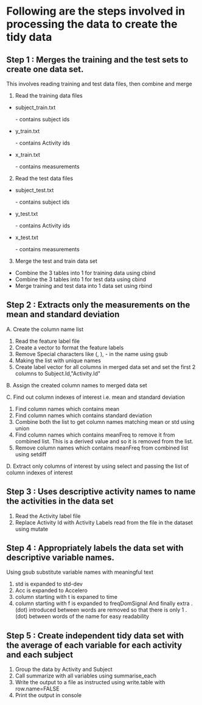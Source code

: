 Following are the steps involved in processing the data to create the tidy data
===============================================================================



Step 1 : Merges the training and the test sets to create one data set.
----------------------------------------------------------------------


This involves reading training and test data files, then combine and merge

1. Read the training data files
* subject_train.txt <p>- contains subject ids</p>
* y_train.txt       <p>- contains Activity ids</p>
* x_train.txt       <p>- contains measurements</p>

2. Read the test data files
* subject_test.txt <p>- contains subject ids</p>
* y_test.txt       <p>- contains Activity ids</p>
* x_test.txt       <p>- contains measurements</p>

3. Merge the test and train data set
* Combine the 3 tables into 1 for training data using cbind
* Combine the 3 tables into 1 for test data using cbind
* Merge training and test data into 1 data set using rbind


Step 2 : Extracts only the measurements on the mean and standard deviation
--------------------------------------------------------------------------

A. Create the column name list

1. Read the feature label file
2. Create a vector to format the feature labels
3. Remove Special characters like (, ), - in the name using gsub
4. Making the list with unique names
5. Create label vector for all columns in merged data set and set the first 2 columns to Subject.Id,"Activity.Id"

B. Assign the created column names to merged data set

C. Find out column indexes of interest i.e. mean and standard deviation

1. Find column names which contains mean
2. Find column names which contains standard deviation
3. Combine both the list to get column names matching mean or std using union
4. Find column names which contains meanFreq to remove it from combined list. This is a derived value and so it is removed from the list.
5. Remove column names which contains meanFreq from combined list using setdiff

D. Extract only columns of interest by using select and passing the list of column indexes of interest


Step 3 : Uses descriptive activity names to name the activities in the data set
-------------------------------------------------------------------------------

1. Read the Activity label file
2. Replace Activity Id with Activity Labels read from the file in the dataset using mutate


Step 4 : Appropriately labels the data set with descriptive variable names.
-----------------------------------------------------------------------------

Using gsub substitute variable names with meaningful text
1. std is expanded to std-dev
2. Acc is expanded to Accelero
3. column starting with t is expaned to time
4. column starting with f is expanded to freqDomSignal
And finally extra . (dot) introduced between words are removed so that there is only 1 . (dot) between words of the name for easy readability


Step 5 : Create independent tidy data set with the average of each variable for each activity and each subject
-------------------------------------------------------------------------------

1. Group the data by Activity and Subject
2. Call summarize with all variables using summarise_each
3. Write the output to a file as instructed using write.table with row.name=FALSE
4. Print the output in console
